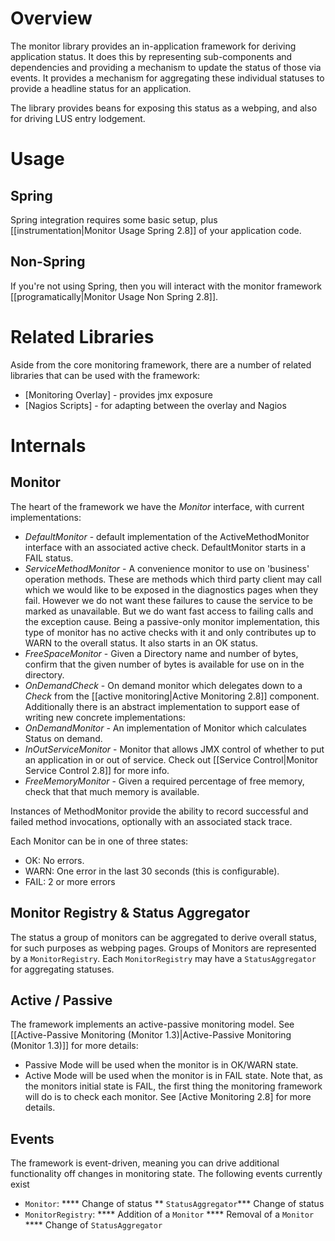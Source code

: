 ---
---
# Overview

The monitor library provides an in-application framework for deriving application status. It does this by representing sub-components and dependencies and providing a mechanism to update the status of those via events. It provides a mechanism for aggregating these individual statuses to provide a headline status for an application.

The library provides beans for exposing this status as a webping, and also for driving LUS entry lodgement.

# Usage


## Spring

Spring integration requires some basic setup, plus [[instrumentation|Monitor Usage Spring 2.8]] of your application code.

## Non-Spring

If you're not using Spring, then you will interact with the monitor framework [[programatically|Monitor Usage Non Spring 2.8]].

# Related Libraries

Aside from the core monitoring framework, there are a number of related libraries that can be used with the framework:
* [Monitoring Overlay] \- provides jmx exposure
* [Nagios Scripts] \- for adapting between the overlay and Nagios

# Internals


## Monitor

The heart of the framework we have the _Monitor_ interface, with current implementations:
* _DefaultMonitor_ \- default implementation of the ActiveMethodMonitor interface with an associated active check. DefaultMonitor starts in a FAIL status.
* _ServiceMethodMonitor_ \- A convenience monitor to use on 'business' operation methods. These are methods which third party client may call which we would like to be exposed in the  diagnostics pages when they fail. However we do not want these failures to cause the service to be marked as unavailable. But we do want fast access to failing calls and the exception cause. Being a passive-only monitor implementation, this type of monitor has no active checks with it and only contributes up to WARN to the overall status. It also starts in an OK status.
* _FreeSpaceMonitor_ \- Given a Directory name and number of bytes, confirm that the given number of bytes is available for use on in the directory.
* _OnDemandCheck_ \- On demand monitor which delegates down to a _Check_ from the [[active monitoring|Active Monitoring 2.8]] component.
Additionally there is an abstract implementation to support ease of writing new concrete implementations:
* _OnDemandMonitor_ \- An implementation of Monitor which calculates Status on demand.
* _InOutServiceMonitor_ \- Monitor that allows JMX control of whether to put an application in or out of service. Check out [[Service Control|Monitor Service Control 2.8]] for more info.
* _FreeMemoryMonitor_  \- Given a required percentage of free memory,  check that that much memory is available.

Instances of MethodMonitor provide the ability to record successful and failed method invocations, optionally with an associated stack trace.

Each Monitor can be in one of three states:
* OK: No errors.
* WARN: One error in the last 30 seconds (this is configurable).
* FAIL: 2 or more errors

## Monitor Registry & Status Aggregator

The status a group of monitors can be aggregated to derive overall status, for such purposes as webping pages. Groups of Monitors are represented by a ```MonitorRegistry```. Each ```MonitorRegistry``` may have a ```StatusAggregator``` for aggregating statuses.

## Active / Passive

The framework implements an active-passive monitoring model. See [[Active-Passive Monitoring (Monitor 1.3)|Active-Passive Monitoring (Monitor 1.3)]] for more details:
* Passive Mode will be used when the monitor is in OK/WARN state.
* Active Mode will be used when the monitor is in FAIL state. Note that, as the monitors initial state is FAIL, the first thing the monitoring framework will do is to check each monitor. See [Active Monitoring 2.8] for more details.

## Events

The framework is event-driven, meaning you can drive additional functionality off changes in monitoring state. The following events currently exist
* ```Monitor```:
**** Change of status
** ```StatusAggregator```\**\* Change of status
* ```MonitorRegistry```:
**** Addition of a ```Monitor```
**** Removal of a ```Monitor```
**** Change of ```StatusAggregator```